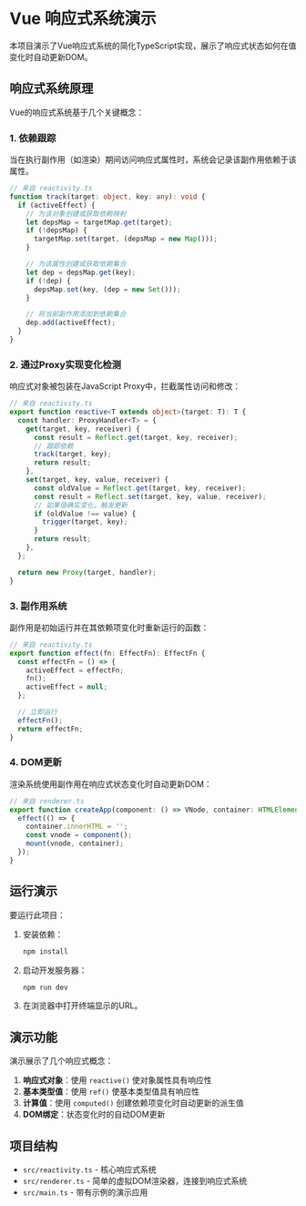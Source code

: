 # Vue 响应式系统演示

本项目演示了Vue响应式系统的简化TypeScript实现，展示了响应式状态如何在值变化时自动更新DOM。

## 响应式系统原理

Vue的响应式系统基于几个关键概念：

### 1. 依赖跟踪

当在执行副作用（如渲染）期间访问响应式属性时，系统会记录该副作用依赖于该属性。

```typescript
// 来自 reactivity.ts
function track(target: object, key: any): void {
  if (activeEffect) {
    // 为该对象创建或获取依赖映射
    let depsMap = targetMap.get(target);
    if (!depsMap) {
      targetMap.set(target, (depsMap = new Map()));
    }

    // 为该属性创建或获取依赖集合
    let dep = depsMap.get(key);
    if (!dep) {
      depsMap.set(key, (dep = new Set()));
    }

    // 将当前副作用添加到依赖集合
    dep.add(activeEffect);
  }
}
```

### 2. 通过Proxy实现变化检测

响应式对象被包装在JavaScript Proxy中，拦截属性访问和修改：

```typescript
// 来自 reactivity.ts
export function reactive<T extends object>(target: T): T {
  const handler: ProxyHandler<T> = {
    get(target, key, receiver) {
      const result = Reflect.get(target, key, receiver);
      // 跟踪依赖
      track(target, key);
      return result;
    },
    set(target, key, value, receiver) {
      const oldValue = Reflect.get(target, key, receiver);
      const result = Reflect.set(target, key, value, receiver);
      // 如果值确实变化，触发更新
      if (oldValue !== value) {
        trigger(target, key);
      }
      return result;
    },
  };

  return new Proxy(target, handler);
}
```

### 3. 副作用系统

副作用是初始运行并在其依赖项变化时重新运行的函数：

```typescript
// 来自 reactivity.ts
export function effect(fn: EffectFn): EffectFn {
  const effectFn = () => {
    activeEffect = effectFn;
    fn();
    activeEffect = null;
  };

  // 立即运行
  effectFn();
  return effectFn;
}
```

### 4. DOM更新

渲染系统使用副作用在响应式状态变化时自动更新DOM：

```typescript
// 来自 renderer.ts
export function createApp(component: () => VNode, container: HTMLElement): void {
  effect(() => {
    container.innerHTML = '';
    const vnode = component();
    mount(vnode, container);
  });
}
```

## 运行演示

要运行此项目：

1. 安装依赖：
   ```bash
   npm install
   ```

2. 启动开发服务器：
   ```bash
   npm run dev
   ```

3. 在浏览器中打开终端显示的URL。

## 演示功能

演示展示了几个响应式概念：

1. **响应式对象**：使用 `reactive()` 使对象属性具有响应性
2. **基本类型值**：使用 `ref()` 使基本类型值具有响应性
3. **计算值**：使用 `computed()` 创建依赖项变化时自动更新的派生值
4. **DOM绑定**：状态变化时的自动DOM更新

## 项目结构

- `src/reactivity.ts` - 核心响应式系统
- `src/renderer.ts` - 简单的虚拟DOM渲染器，连接到响应式系统
- `src/main.ts` - 带有示例的演示应用 